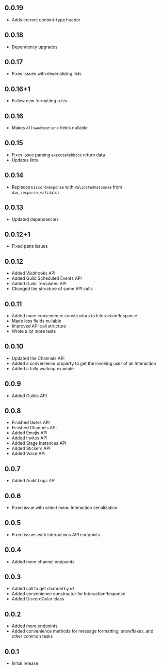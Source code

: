 ## 0.0.19
- Adds correct content-type header

## 0.0.18
- Dependency upgrades

## 0.0.17
- Fixes issues with deserializing lists

## 0.0.16+1
- Follow new formatting rules

## 0.0.16
- Makes `AllowedMentions` fields nullable

## 0.0.15
- Fixes issue parsing `executeWebhook` return data
- Updates lints

## 0.0.14
- Replaces `DiscordResponse` with `ValidatedResponse` from `dio_response_validator`

## 0.0.13
- Updated dependencies

## 0.0.12+1
- Fixed pana issues

## 0.0.12
- Added Webhooks API
- Added Guild Scheduled Events API
- Added Guild Templates API
- Changed the structure of some API calls

## 0.0.11
- Added more convenience constructors to InteractionResponse
- Made less fields nullable
- Improved API call structure
- Wrote a lot more tests

## 0.0.10
- Updated the Channels API
- Added a convenience property to get the invoking user of an Interaction
- Added a fully working example

## 0.0.9
- Added Guilds API

## 0.0.8
- Finished Users API
- Finished Channels API
- Added Emojis API
- Added Invites API
- Added Stage Instances API
- Added Stickers API
- Added Voice API

## 0.0.7
- Added Audit Logs API

## 0.0.6
- Fixed issue with select menu Interaction serialization

## 0.0.5
- Fixed issues with Interactions API endpoints

## 0.0.4
- Added more channel endpoints

## 0.0.3
- Added call to get channel by id
- Added convenience constructor for InteractionResponse
- Added DiscordColor class

## 0.0.2
- Added more endpoints
- Added convenience methods for message formatting, snowflakes, and other common tasks

## 0.0.1
- Initial release